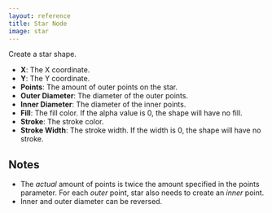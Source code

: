 ```yaml
---
layout: reference
title: Star Node
image: star
---
```

Create a star shape.

* **X**: The X coordinate.
* **Y**: The Y coordinate.
* **Points**: The amount of outer points on the star.
* **Outer Diameter**: The diameter of the outer points.
* **Inner Diameter**: The diameter of the inner points.
* **Fill**: The fill color. If the alpha value is 0, the shape will have no fill.
* **Stroke**: The stroke color.
* **Stroke Width**: The stroke width. If the width is 0, the shape will have no stroke.

Notes
-----
* The *actual* amount of points is twice the amount specified in the points parameter. For each *outer* point, star also needs to create an *inner* point.
* Inner and outer diameter can be reversed.